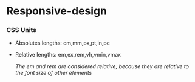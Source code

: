 # Responsive-design 

### CSS Units

- Absolutes lengths: cm,mm,px,pt,in,pc
- Relative lengths: em,ex,rem,vh,vmin,vmax

    *The em and rem are considered relative, because they are relative to the font size of other elements*  
